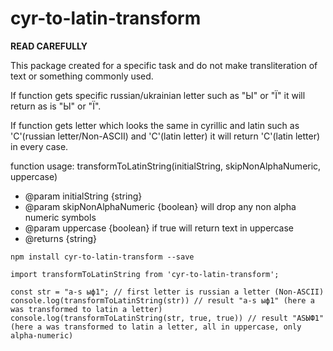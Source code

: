 # cyr-to-latin-transform

**READ CAREFULLY**

This package created for a specific task and do not make transliteration of text or something commonly used.

If function gets specific russian/ukrainian letter such as "Ы" or "Ї" it will return as is "Ы" or "Ї".

If function gets letter which looks the same in cyrillic and latin such as 'С'(russian letter/Non-ASCII) and 'C'(latin letter) it will return 'C'(latin letter) in every case.
  
function usage: transformToLatinString(initialString, skipNonAlphaNumeric, uppercase)

   * @param initialString {string}
   * @param skipNonAlphaNumeric {boolean} will drop any non alpha numeric symbols
   * @param uppercase {boolean} if true will return text in uppercase
   * @returns {string}

```
npm install cyr-to-latin-transform --save
```

```
import transformToLatinString from 'cyr-to-latin-transform';

const str = "а-s ыф1"; // first letter is russian a letter (Non-ASCII)
console.log(transformToLatinString(str)) // result "a-s ыф1" (here a was transformed to latin a letter)
console.log(transformToLatinString(str, true, true)) // result "ASЫФ1" (here a was transformed to latin a letter, all in uppercase, only alpha-numeric)
```
